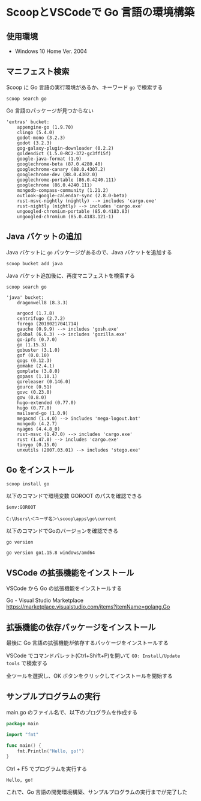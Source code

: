 # ScoopとVSCodeで Go 言語の環境構築

 ## 使用環境

 - Windows 10 Home Ver. 2004

## マニフェスト検索

Scoop に Go 言語の実行環境があるか、キーワード `go` で検索する

```console
scoop search go
```

Go 言語のパッケージが見つからない

```
'extras' bucket:
    appengine-go (1.9.70)
    clingo (5.4.0)
    godot-mono (3.2.3)
    godot (3.2.3)
    gog-galaxy-plugin-downloader (0.2.2)
    goldendict (1.5.0-RC2-372-gc3ff15f)
    google-java-format (1.9)
    googlechrome-beta (87.0.4280.40)
    googlechrome-canary (88.0.4307.2)
    googlechrome-dev (88.0.4302.0)
    googlechrome-portable (86.0.4240.111)
    googlechrome (86.0.4240.111)
    mongodb-compass-community (1.21.2)
    outlook-google-calendar-sync (2.8.0-beta)
    rust-msvc-nightly (nightly) --> includes 'cargo.exe'
    rust-nightly (nightly) --> includes 'cargo.exe'
    ungoogled-chromium-portable (85.0.4183.83)
    ungoogled-chromium (85.0.4183.121-1)
```

## Java バケットの追加

Java バケットに `go` パッケージがあるので、Java バケットを追加する

```console
scoop bucket add java
```

Java バケット追加後に、再度マニフェストを検索する

```concole
scoop search go
```

```
'java' bucket:
    dragonwell8 (8.3.3)

    argocd (1.7.8)
    centrifugo (2.7.2)
    forego (20180217041714)
    gauche (0.9.9) --> includes 'gosh.exe'
    global (6.6.3) --> includes 'gozilla.exe'
    go-ipfs (0.7.0)
    go (1.15.3)
    gobuster (3.1.0)
    gof (0.0.10)
    gogs (0.12.3)
    gomake (2.4.1)
    gomplate (3.8.0)
    gopass (1.10.1)
    goreleaser (0.146.0)
    gource (0.51)
    govc (0.23.0)
    gow (0.8.0)
    hugo-extended (0.77.0)
    hugo (0.77.0)
    mailsend-go (1.0.9)
    megacmd (1.4.0) --> includes 'mega-logout.bat'
    mongodb (4.2.7)
    nyagos (4.4.8_0)
    rust-msvc (1.47.0) --> includes 'cargo.exe'
    rust (1.47.0) --> includes 'cargo.exe'
    tinygo (0.15.0)
    unxutils (2007.03.01) --> includes 'stego.exe'
```

## Go をインストール

```console
scoop install go
```

以下のコマンドで環境変数 GOROOT のパスを確認できる

```console
$env:GOROOT
```

```
C:\Users\＜ユーザ名＞\scoop\apps\go\current
```

以下のコマンドでGoのバージョンを確認できる

```console 
go version
```

```
go version go1.15.8 windows/amd64
```

## VSCode の拡張機能をインストール

VSCode から Go の拡張機能をインストールする

Go - Visual Studio Marketplace  
https://marketplace.visualstudio.com/items?itemName=golang.Go

## 拡張機能の依存パッケージをインストール

最後に Go 言語の拡張機能が依存するパッケージをインストールする

VSCode でコマンドパレット(Ctrl+Shift+P)を開いて `GO: Install/Update tools` で検索する

全ツールを選択し、OK ボタンをクリックしてインストールを開始する

## サンプルプログラムの実行

main.go のファイル名で、以下のプログラムを作成する

```go
package main

import "fmt"

func main() {
	fmt.Println("Hello, go!")
}
```

Ctrl + F5 でプログラムを実行する

```
Hello, go!
```

これで、Go 言語の開発環境構築、サンプルプログラムの実行までが完了した

